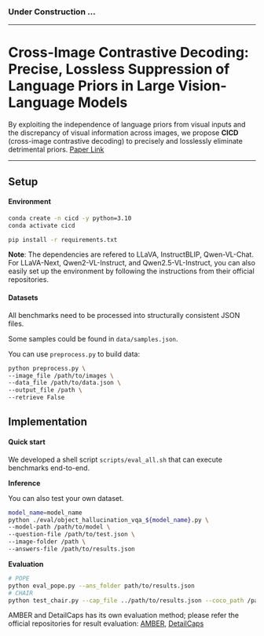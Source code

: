### Under Construction ...

---

# Cross-Image Contrastive Decoding: Precise, Lossless Suppression of Language Priors in Large Vision-Language Models

By exploiting the independence of language priors from visual inputs and the discrepancy of visual information across images, we propose **CICD** (cross-image contrastive decoding) to precisely and losslessly eliminate detrimental priors. [Paper Link](https://arxiv.org/abs/2505.10634)

---

## Setup

#### Environment

```bash
conda create -n cicd -y python=3.10
conda activate cicd

pip install -r requirements.txt
```

**Note**: The dependencies are refered to LLaVA, InstructBLIP, Qwen-VL-Chat. For LLaVA-Next, Qwen2-VL-Instruct, and Qwen2.5-VL-Instruct, you can also easily set up the environment by following the instructions from their official repositories.

#### Datasets

All benchmarks need to be processed into structurally consistent JSON files.

Some samples could be found in `data/samples.json`.

You can use `preprocess.py` to build data:
```bash
python preprocess.py \
--image_file /path/to/images \
--data_file /path/to/data.json \
--output_file /path \
--retrieve False
```


## Implementation


#### Quick start

We developed a shell script `scripts/eval_all.sh` that can execute benchmarks end-to-end.

**Inference**

You can also test your own dataset.
```bash
model_name=model_name
python ./eval/object_hallucination_vqa_${model_name}.py \
--model-path /path/to/model \
--question-file /path/to/test.json \
--image-folder /path \
--answers-file /path/to/results.json
```

**Evaluation**

```bash
# POPE
python eval_pope.py --ans_folder path/to/results.json
# CHAIR
python test_chair.py --cap_file ../path/to/results.json --coco_path /path/to/coco
```
AMBER and DetailCaps has its own evaluation method; please refer the official repositories for result evaluation:  [AMBER](https://github.com/junyangwang0410/AMBER), [DetailCaps](https://github.com/foundation-multimodal-models/CAPTURE?tab=readme-ov-file)